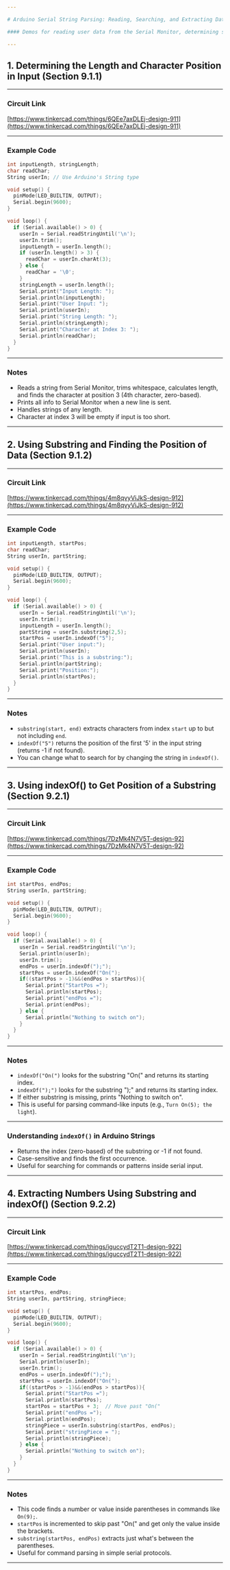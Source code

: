 ```yaml
---

# Arduino Serial String Parsing: Reading, Searching, and Extracting Data

#### Demos for reading user data from the Serial Monitor, determining string length, searching for characters, and extracting substrings and numbers.

---
```


## 1. Determining the Length and Character Position in Input (Section 9.1.1)

---

### Circuit Link

[https://www.tinkercad.com/things/6QEe7axDLEj-design-911](https://www.tinkercad.com/things/6QEe7axDLEj-design-911)

---

### Example Code

```cpp
int inputLength, stringLength; 
char readChar;
String userIn; // Use Arduino's String type

void setup() {
  pinMode(LED_BUILTIN, OUTPUT);
  Serial.begin(9600);
}

void loop() {
  if (Serial.available() > 0) {
    userIn = Serial.readStringUntil('\n');
    userIn.trim();
    inputLength = userIn.length();
    if (userIn.length() > 3) {
      readChar = userIn.charAt(3);
    } else {
      readChar = '\0';
    }
    stringLength = userIn.length();
    Serial.print("Input Length: ");
    Serial.println(inputLength);
    Serial.print("User Input: ");
    Serial.println(userIn);
    Serial.print("String Length: ");
    Serial.println(stringLength);
    Serial.print("Character at Index 3: ");
    Serial.println(readChar);
  }
}
```

---

### Notes

- Reads a string from Serial Monitor, trims whitespace, calculates length, and finds the character at position 3 (4th character, zero-based).
- Prints all info to Serial Monitor when a new line is sent.
- Handles strings of any length.
- Character at index 3 will be empty if input is too short.

---

## 2. Using Substring and Finding the Position of Data (Section 9.1.2)

---

### Circuit Link

[https://www.tinkercad.com/things/4m8qvyViJkS-design-912](https://www.tinkercad.com/things/4m8qvyViJkS-design-912)

---

### Example Code

```cpp
int inputLength, startPos; 
char readChar;
String userIn, partString;

void setup() {
  pinMode(LED_BUILTIN, OUTPUT);
  Serial.begin(9600);
}

void loop() {
  if (Serial.available() > 0) {
    userIn = Serial.readStringUntil('\n');
    userIn.trim();
    inputLength = userIn.length();
    partString = userIn.substring(2,5);
    startPos = userIn.indexOf("5");
    Serial.print("User input:");
    Serial.println(userIn);
    Serial.print("This is a substring:");
    Serial.println(partString);
    Serial.print("Position:");
    Serial.println(startPos);
  }
}
```

---

### Notes

- `substring(start, end)` extracts characters from index `start` up to but not including `end`.
- `indexOf("5")` returns the position of the first '5' in the input string (returns -1 if not found).
- You can change what to search for by changing the string in `indexOf()`.

---

## 3. Using indexOf() to Get Position of a Substring (Section 9.2.1)

---

### Circuit Link

[https://www.tinkercad.com/things/7DzMk4N7V5T-design-92](https://www.tinkercad.com/things/7DzMk4N7V5T-design-92)

---

### Example Code

```cpp
int startPos, endPos; 
String userIn, partString;

void setup() {
  pinMode(LED_BUILTIN, OUTPUT);
  Serial.begin(9600);
}

void loop() {
  if (Serial.available() > 0) {
    userIn = Serial.readStringUntil('\n');
    Serial.println(userIn);
    userIn.trim();
    endPos = userIn.indexOf(");");
    startPos = userIn.indexOf("On(");
    if((startPos > -1)&&(endPos > startPos)){
      Serial.print("StartPos =");
      Serial.println(startPos);
      Serial.print("endPos =");
      Serial.print(endPos);
    } else {
      Serial.println("Nothing to switch on");
    }
  }
}
```

---

### Notes

- `indexOf("On(")` looks for the substring "On(" and returns its starting index.
- `indexOf(");")` looks for the substring ");" and returns its starting index.
- If either substring is missing, prints "Nothing to switch on".
- This is useful for parsing command-like inputs (e.g., `Turn On(5); the light`).

---

### Understanding `indexOf()` in Arduino Strings

- Returns the index (zero-based) of the substring or -1 if not found.
- Case-sensitive and finds the first occurrence.
- Useful for searching for commands or patterns inside serial input.

---

## 4. Extracting Numbers Using Substring and indexOf() (Section 9.2.2)

---

### Circuit Link

[https://www.tinkercad.com/things/iguccydT2T1-design-922](https://www.tinkercad.com/things/iguccydT2T1-design-922)

---

### Example Code

```cpp
int startPos, endPos; 
String userIn, partString, stringPiece;

void setup() {
  pinMode(LED_BUILTIN, OUTPUT);
  Serial.begin(9600);
}

void loop() {
  if (Serial.available() > 0) {
    userIn = Serial.readStringUntil('\n');
    Serial.println(userIn);
    userIn.trim();
    endPos = userIn.indexOf(");");
    startPos = userIn.indexOf("On(");
    if((startPos > -1)&&(endPos > startPos)){
      Serial.print("StartPos =");
      Serial.println(startPos);
      startPos = startPos + 3;  // Move past "On("
      Serial.print("endPos =");
      Serial.println(endPos);
      stringPiece = userIn.substring(startPos, endPos);
      Serial.print("stringPiece = ");
      Serial.println(stringPiece);
    } else {
      Serial.println("Nothing to switch on");
    }
  }
}
```

---

### Notes

- This code finds a number or value inside parentheses in commands like `On(9);`.
- `startPos` is incremented to skip past "On(" and get only the value inside the brackets.
- `substring(startPos, endPos)` extracts just what's between the parentheses.
- Useful for command parsing in simple serial protocols.

---
